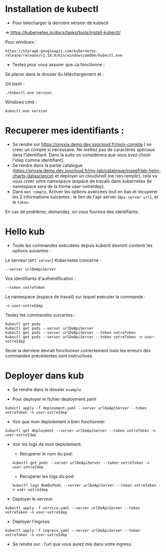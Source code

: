 # Installation de kubectl

- Pour telecharger la dernière version de kubectl

=> https://kubernetes.io/docs/tasks/tools/install-kubectl/

Pour windows :

```console
https://storage.googleapis.com/kubernetes-release/release/v1.18.0/bin/windows/amd64/kubectl.exe
```

- Testez pour vous assurer que ca fonctionne :

Se placer dans le dossier du téléchargement et :

Git bash :

```console
./kubectl.exe version
```

Windows cmd :

```console
kubectl.exe version
```

# Recuperer mes identifiants :

- Se rendre sur https://onyxia.demo.dev.sspcloud.fr/mon-compte ( se creer un compte si necessaire. Ne mettez pas de caractères spéciaux dans l'identifiant. Dans la suite on considérera que vous avez choisi l'idep comme identifiant).
- Se rendre dans la partie catalogue (https://onyxia.demo.dev.sspcloud.fr/my-lab/catalogue/inseefrlab-helm-charts-datascience) et deployer un cloudshell (ne rien remplir), cela va vous creer votre namespace (espace de travail) dans kubernetes (le namespace sera de la forme user-votreIdep).
- Dans `mon compte`, Activer les options avancées tout en bas et recuperer les 2 informations suivantes : le lien de l'api-server (`Api-server url`), et le `token`.

En cas de problème, demandez, on vous fournira des identifiants.

# Hello kub

- Toute les commandes exécutées depuis kubectl devront contenir les options suivantes :  

Le serveur (`API server`) Kubernetes concerné :  
```
--server urlDeApiServer
```

Vos identifiants d'authentification :  
```
--token votreToken
```

Le namespace (espace de travail) sur lequel exécuter la commande :  
```
-n user-votreIdep
```  

Testez les commandes suivantes :  
```
kubectl get pods  
kubectl get pods --server urlDeApiServer  
kubectl get pods --server urlDeApiServer --token votreToken  
kubectl get pods --server urlDeApiServer --token votreToken -n user-votreIdep  
```  

Seule la dernière devrait fonctionner correctement mais les erreurs des commandes précédentes sont instructives.
  
# Deployer dans kub

- Se rendre dans le dossier `example`

- Pour deployer le fichier deployment.yaml

```console
kubectl apply -f deployment.yaml --server urlDeApiServer --token votreToken -n user-votreIdep
```

- Voir que mon deploiement a bien fonctionner:

```console
kubectl get deployment --server urlDeApiServer --token votreToken -n user-votreIdep
```

- Voir les logs de mon deploiement:

  - Recuperer le nom du pod:

  ```console
  kubectl get pods --server urlDeApiServer --token votreToken -n user-votreIdep
  ```

  - Recuperer les logs du pod:

  ```console
  kubectl logs NomDuPods --server urlDeApiServer --token votreToken -n user-votreIdep
  ```

- Deployer le service:

```console
kubectl apply -f service.yaml --server urlDeApiServer --token votreToken -n user-votreIdep
```

- Deployer l'ingress:

```console
kubectl apply -f ingress.yaml --server urlDeApiServer --token votreToken -n user-votreIdep
```

- Se rendre sur : l'url que vous aurez mis dans votre ingress.
